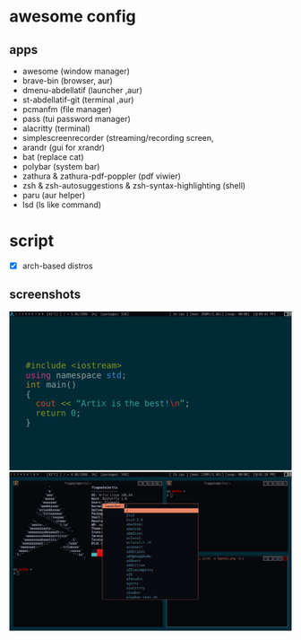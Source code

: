 # awesome config
## apps
* awesome (window manager)
* brave-bin (browser, aur)
* dmenu-abdellatif (launcher ,aur) 
* st-abdellatif-git (terminal ,aur)
* pcmanfm (file manager)
* pass (tui password manager)
* alacritty (terminal)
* simplescreenrecorder (streaming/recording screen, 
* arandr (gui for xrandr)
* bat (replace cat)
* polybar (system bar)
* zathura & zathura-pdf-poppler (pdf viwier)
* zsh & zsh-autosuggestions & zsh-syntax-highlighting (shell)
* paru (aur helper)
* lsd (ls like command)

# script
- [X] arch-based distros

## screenshots
![screenshots/wallpaper.png](screenshots/wallpaper.png)
![screenshots/layouts.png](screenshots/layouts.png)

